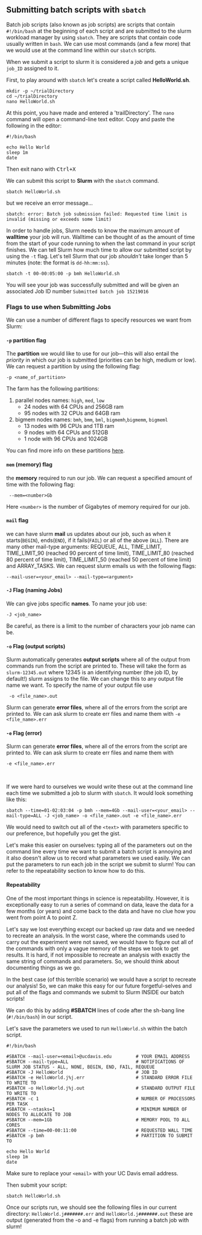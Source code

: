 ## Submitting batch scripts with `sbatch`

Batch job scripts (also known as job scripts) are scripts that contain `#!/bin/bash` at the beginning of each script and are submitted to the slurm workload manager by using `sbatch`. They are scripts that contain code usually written in `bash`. We can use most commands (and a few more) that we would use at the command line within our `sbatch` scripts.

When we submit a script to slurm it is considered a _job_ and gets a unique `job_ID` assigned to it.

First,  to play around with `sbatch` let's create a script called **HelloWorld.sh**.

```shell
mkdir -p ~/trialDirectory
cd ~/trialDirectory
nano HelloWorld.sh
```

At this point, you have made and entered a 'trailDirectory'. The `nano` command will open a command-line text editor. Copy and paste the following in the editor:

```shell
#!/bin/bash

echo Hello World
sleep 1m
date
```

Then exit nano with <kbd>Ctrl+X</kbd>

We can submit this script to **Slurm** with the `sbatch` command.

```shell
sbatch HelloWorld.sh
```

but we receive an error message...

```shell
sbatch: error: Batch job submission failed: Requested time limit is invalid (missing or exceeds some limit)
```

In order to handle jobs, Slurm needs to know the maximum amount of **walltime** your job will run. Walltime can be thought of as the amount of time from the start of your code running to when the last command in your script finishes. We can tell Slurm how much time to allow our submitted script by using the `-t` flag. Let's tell Slurm that our job _shouldn't_ take longer than 5 minutes (note: the format is `dd-hh:mm:ss`).

```shell
sbatch -t 00-00:05:00 -p bmh HelloWorld.sh
```

You will see your job was successfully submitted and will be given an associated Job ID number `Submitted batch job 15219016`

### Flags to use when Submitting Jobs

We can use a number of different flags to specify resources we want from Slurm:

#### `-p` partition flag

The **partition** we would like to use for our job––this will also entail the _priority_ in which our job is submitted (priorities can be high, medium or low). We can request a partition by using the following flag:

 ```shell
 -p <name_of_partition>
 ```

 The farm has the following partitions:
1. parallel nodes names: `high`, `med`, `low`
    - 24 nodes with 64 CPUs and 256GB ram
    - 95 nodes with 32 CPUs and 64GB ram
2. bigmem nodes names: `bmh`, `bmm`, `bml`, `bigmemh`,`bigmemm`, `bigmeml`
    - 13 nodes with 96 CPUs and 1TB ram
    - 9 nodes with 64 CPUs and 512GB
    - 1 node with 96 CPUs and 1024GB

You can find more info on these partitions [here](./jobs_with_slurm/batch_partitions_farm.md).

#### `mem` (memory) flag

the **memory** required to run our job. We can request a specified amount of time with the following flag:

```shell
 --mem=<number>Gb
 ```

 Here `<number>` is the number of Gigabytes of memory required for our job.

 [comment/question]: <> (feel there is type it should be memory instead of time)

#### `mail` flag

we can have slurm **mail** us updates about our job, such as when it starts(`BEGIN`), ends(`END`), if it fails(`FAIL`) or all of the above (`ALL`). There are many other mail-type arguments: REQUEUE, ALL, TIME_LIMIT, TIME_LIMIT_90 (reached 90 percent of time limit), TIME_LIMIT_80 (reached 80 percent of time limit), TIME_LIMIT_50 (reached 50 percent of time limit) and ARRAY_TASKS. We can request slurm emails us with the following flags: 

```shell
--mail-user=<your_email> --mail-type=<argument>
```

#### `-J` Flag (naming Jobs)

We can give jobs specific **names**. To name your job use:

```Shell
-J <job_name>
```

 Be careful, as there is a limit to the number of characters your job name can be.

#### `-o` Flag (output scripts)

Slurm automatically generates **output scripts** where all of the output from commands run from the script are printed to. These will take the form as `slurm-12345.out` where 12345 is an identifying number (the job ID, by default!) slurm assigns to the file. We can change this to any output file name we want. To specify the name of your output file use 

```shell
 -o <file_name>.out
 ```

Slurm can generate **error files**, where all of the errors from the script are printed to. We can ask slurm to create err files and name them with `-e <file_name>.err`

#### `-e` Flag (error)

Slurm can generate **error files**, where all of the errors from the script are printed to. We can ask slurm to create err files and name them with 

```Shell
-e <file_name>.err
```

<br>

If we were hard to ourselves we would write these out at the command line each time we submitted a job to slurm with `sbatch`. It would look something like this:

```Shell
sbatch --time=01-02:03:04 -p bmh --mem=4Gb --mail-user=<your_email> --mail-type=ALL -J <job_name> -o <file_name>.out -e <file_name>.err
```

We would need to switch out all of the `<text>` with parameters specific to our preference, but hopefully you get the gist.

Let's make this easier on ourselves: typing all of the parameters out on the command line every time we want to submit a batch script is annoying and it also doesn't allow us to record what parameters we used easily. We can put the parameters to run each job in the script we submit to slurm! You can refer to the repeatability section to know how to do this.


#### Repeatability

One of the most important things in science is repeatability. However, it is exceptionally easy to run a series of command on data, leave the data for a few months (or years) and come back to the data and have no clue how you went from point A to point Z.

Let's say we lost everything except our backed up raw data and we needed to recreate an analysis. In the worst case, where the commands used to carry out the experiment were not saved, we would have to figure out all of the commands with only a vague memory of the steps we took to get results. It is hard, if not impossible to recreate an analysis with exactly the same string of commands and parameters. So, we should think about documenting things as we go.

In the best case (of this terrible scenario) we would have a script to recreate our analysis! So, we can make this easy for our future forgetful-selves and put all of the flags and commands we submit to Slurm INSIDE our batch scripts!

We can do this by adding **#SBATCH** lines of code after the sh-bang line (`#!/bin/bash`) in our script.

Let's save the parameters we used to run `HelloWorld.sh` within the batch script.

```Console
#!/bin/bash

#SBATCH --mail-user=<email>@ucdavis.edu         # YOUR EMAIL ADDRESS
#SBATCH --mail-type=ALL                         # NOTIFICATIONS OF SLURM JOB STATUS - ALL, NONE, BEGIN, END, FAIL, REQUEUE
#SBATCH -J HelloWorld                           # JOB ID
#SBATCH -e HelloWorld.j%j.err                   # STANDARD ERROR FILE TO WRITE TO
#SBATCH -o HelloWorld.j%j.out                   # STANDARD OUTPUT FILE TO WRITE TO
#SBATCH -c 1                                    # NUMBER OF PROCESSORS PER TASK
#SBATCH --ntasks=1                              # MINIMUM NUMBER OF NODES TO ALLOCATE TO JOB
#SBATCH --mem=1Gb                               # MEMORY POOL TO ALL CORES
#SBATCH --time=00-00:11:00                      # REQUESTED WALL TIME
#SBATCH -p bmh                                  # PARTITION TO SUBMIT TO

echo Hello World
sleep 1m
date
```

Make sure to replace your `<email>` with your UC Davis email address.

Then submit your script:
```
sbatch HelloWorld.sh
```

Once our scripts run, we should see the following files in our current directory: `HelloWorld.j#######.err` and `HelloWorld.j#######.out` these are output (generated from the -o and -e flags) from running a batch job with slurm!


